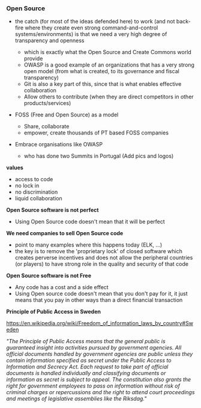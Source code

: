 ### Open Source

  * the catch (for most of the ideas defended here) to work (and not back-fire where they create even strong command-and-control systems/environments) is that we need a very high degree of transparency and openness
    * which is exactly what the Open Source and Create Commons world provide
    * OWASP is a good example of an organizations that has a very strong open model (from what is created, to its governance and fiscal transparency)
    * Git is also a key part of this, since that is what enables effective collaboration
    * Allow others to contribute (when they are direct competitors in other products/services)


  * FOSS (Free and Open Source) as a model
    * Share, collaborate
    * empower, create thousands of PT based FOSS companies

  * Embrace organisations like OWASP
    * who has done two Summits in Portugal (Add pics and logos)

**values**

  * access to code
  * no lock in
  * no discrimination
  * liquid collaboration

**Open Source software is not perfect**

  * Using Open Source code doesn't mean that it will be perfect

**We need companies to sell Open Source code**

  * point to many examples where this happens today (ELK, ...)
  * the key is to remove the 'proprietary lock' of closed software which creates perverse incentives and does not allow the peripheral countries (or players) to have strong role in the quality and security of that code

**Open Source software is not Free**

  * Any code has a cost and a side effect
  * Using Open source code doesn't mean that you don't pay for it, it just means that you pay in other ways than a direct financial transaction


**Principle of Public Access in Sweden**

https://en.wikipedia.org/wiki/Freedom_of_information_laws_by_country#Sweden

_"The Principle of Public Access means that the general public is guaranteed insight into activities pursued by government agencies. All official documents handled by government agencies are public unless they contain information specified as secret under the Public Access to Information and Secrecy Act. Each request to take part of official documents is handled individually and classifying documents or information as secret is subject to appeal. The constitution also grants the right for government employees to pass on information without risk of criminal charges or repercussions and the right to attend court proceedings and meetings of legislative assemblies like the Riksdag."_
